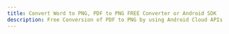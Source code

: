 ---title: Convert Word to PNG, PDF to PNG FREE Converter or Android SDKdescription: Free Conversion of PDF to PNG by using Android Cloud APIs & SDKs. Also Create, Edit & Render Microsoft Word & OpenOffice documents in the Cloud.---